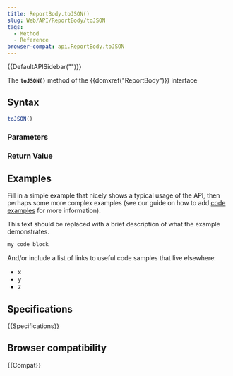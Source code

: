 ```yaml
---
title: ReportBody.toJSON()
slug: Web/API/ReportBody/toJSON
tags:
  - Method
  - Reference
browser-compat: api.ReportBody.toJSON
---
```

{{DefaultAPISidebar("")}}

The **`toJSON()`** method of the {{domxref("ReportBody")}} interface 

## Syntax

```js
toJSON()
```

### Parameters



### Return Value



## Examples

Fill in a simple example that nicely shows a typical usage of the API, then perhaps some more complex examples (see our guide on how to add [code examples](/en-US/docs/MDN/Contribute/Structures/Code_examples) for more information).

This text should be replaced with a brief description of what the example demonstrates.

```js
my code block
```

And/or include a list of links to useful code samples that live elsewhere:

*   x
*   y
*   z

## Specifications

{{Specifications}}

## Browser compatibility

{{Compat}}

